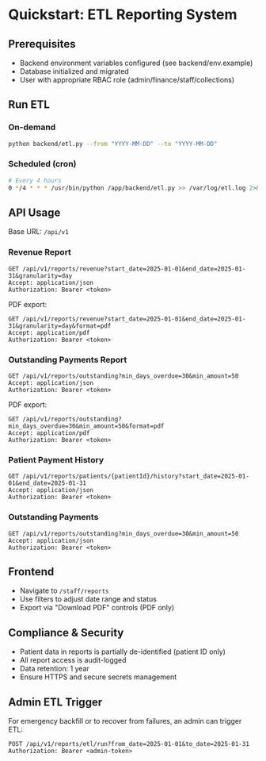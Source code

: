 # Quickstart: ETL Reporting System

## Prerequisites
- Backend environment variables configured (see backend/env.example)
- Database initialized and migrated
- User with appropriate RBAC role (admin/finance/staff/collections)

## Run ETL

### On-demand
```bash
python backend/etl.py --from "YYYY-MM-DD" --to "YYYY-MM-DD"
```

### Scheduled (cron)
```bash
# Every 4 hours
0 */4 * * * /usr/bin/python /app/backend/etl.py >> /var/log/etl.log 2>&1
```

## API Usage

Base URL: `/api/v1`

### Revenue Report
```http
GET /api/v1/reports/revenue?start_date=2025-01-01&end_date=2025-01-31&granularity=day
Accept: application/json
Authorization: Bearer <token>
```

PDF export:
```http
GET /api/v1/reports/revenue?start_date=2025-01-01&end_date=2025-01-31&granularity=day&format=pdf
Accept: application/pdf
Authorization: Bearer <token>
```

### Outstanding Payments Report
```http
GET /api/v1/reports/outstanding?min_days_overdue=30&min_amount=50
Accept: application/json
Authorization: Bearer <token>
```

PDF export:
```http
GET /api/v1/reports/outstanding?min_days_overdue=30&min_amount=50&format=pdf
Accept: application/pdf
Authorization: Bearer <token>
```

### Patient Payment History
```http
GET /api/v1/reports/patients/{patientId}/history?start_date=2025-01-01&end_date=2025-01-31
Accept: application/json
Authorization: Bearer <token>
```

### Outstanding Payments
```http
GET /api/v1/reports/outstanding?min_days_overdue=30&min_amount=50
Accept: application/json
Authorization: Bearer <token>
```

## Frontend
- Navigate to `/staff/reports`
- Use filters to adjust date range and status
- Export via "Download PDF" controls (PDF only)

## Compliance & Security
- Patient data in reports is partially de-identified (patient ID only)
- All report access is audit-logged
- Data retention: 1 year
- Ensure HTTPS and secure secrets management

## Admin ETL Trigger
For emergency backfill or to recover from failures, an admin can trigger ETL:

```http
POST /api/v1/reports/etl/run?from_date=2025-01-01&to_date=2025-01-31
Authorization: Bearer <admin-token>
```
